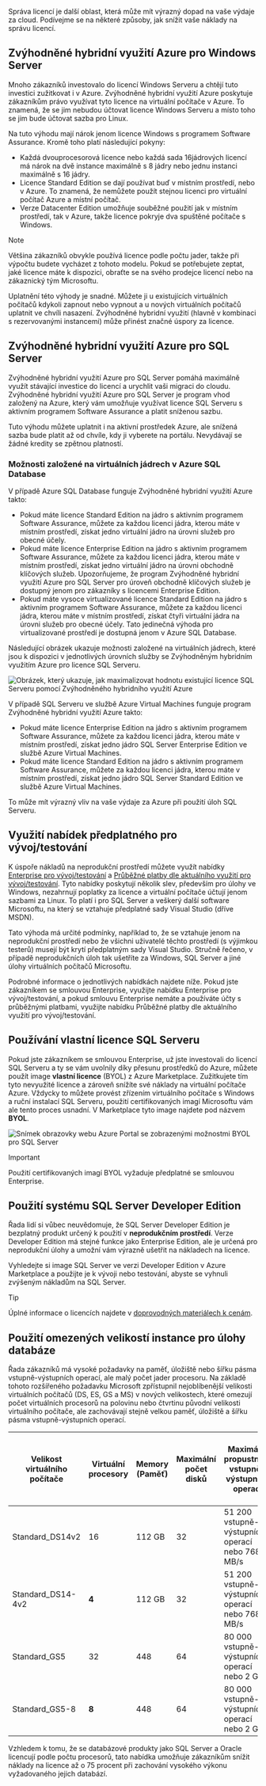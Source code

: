 Správa licencí je další oblast, která může mít výrazný dopad na vaše výdaje za cloud. Podívejme se na některé způsoby, jak snížit vaše náklady na správu licencí.

## <a name="azure-hybrid-benefit-for-windows-server"></a>Zvýhodněné hybridní využití Azure pro Windows Server

Mnoho zákazníků investovalo do licencí Windows Serveru a chtějí tuto investici zužitkovat i v Azure. Zvýhodněné hybridní využití Azure poskytuje zákazníkům právo využívat tyto licence na virtuální počítače v Azure. To znamená, že se jim nebudou účtovat licence Windows Serveru a místo toho se jim bude účtovat sazba pro Linux.

Na tuto výhodu mají nárok jenom licence Windows s programem Software Assurance. Kromě toho platí následující pokyny:

- Každá dvouprocesorová licence nebo každá sada 16jádrových licencí má nárok na dvě instance maximálně s 8 jádry nebo jednu instanci maximálně s 16 jádry.
- Licence Standard Edition se dají používat buď v místním prostředí, nebo v Azure. To znamená, že nemůžete použít stejnou licenci pro virtuální počítač Azure a místní počítač.
- Verze Datacenter Edition umožňuje souběžné použití jak v místním prostředí, tak v Azure, takže licence pokryje dva spuštěné počítače s Windows.

> [!NOTE]
> Většina zákazníků obvykle používá licence podle počtu jader, takže při výpočtu budete vycházet z tohoto modelu. Pokud se potřebujete zeptat, jaké licence máte k dispozici, obraťte se na svého prodejce licencí nebo na zákaznický tým Microsoftu.

Uplatnění této výhody je snadné. Můžete ji u existujících virtuálních počítačů kdykoli zapnout nebo vypnout a u nových virtuálních počítačů uplatnit ve chvíli nasazení. Zvýhodněné hybridní využití (hlavně v kombinaci s rezervovanými instancemi) může přinést značné úspory za licence.

## <a name="azure-hybrid-benefit-for-sql-server"></a>Zvýhodněné hybridní využití Azure pro SQL Server

Zvýhodněné hybridní využití Azure pro SQL Server pomáhá maximálně využít stávající investice do licencí a urychlit vaši migraci do cloudu. Zvýhodněné hybridní využití Azure pro SQL Server je program vhod založený na Azure, který vám umožňuje využívat licence SQL Serveru s aktivním programem Software Assurance a platit sníženou sazbu.

Tuto výhodu můžete uplatnit i na aktivní prostředek Azure, ale snížená sazba bude platit až od chvíle, kdy ji vyberete na portálu. Nevydávají se žádné kredity se zpětnou platností.

### <a name="azure-sql-database-vcore-based-options"></a>Možnosti založené na virtuálních jádrech v Azure SQL Database

V případě Azure SQL Database funguje Zvýhodněné hybridní využití Azure takto:

- Pokud máte licence Standard Edition na jádro s aktivním programem Software Assurance, můžete za každou licenci jádra, kterou máte v místním prostředí, získat jedno virtuální jádro na úrovni služeb pro obecné účely.
- Pokud máte licence Enterprise Edition na jádro s aktivním programem Software Assurance, můžete za každou licenci jádra, kterou máte v místním prostředí, získat jedno virtuální jádro na úrovni obchodně klíčových služeb. Upozorňujeme, že program Zvýhodněné hybridní využití Azure pro SQL Server pro úroveň obchodně klíčových služeb je dostupný jenom pro zákazníky s licencemi Enterprise Edition.
- Pokud máte vysoce virtualizované licence Standard Edition na jádro s aktivním programem Software Assurance, můžete za každou licenci jádra, kterou máte v místním prostředí, získat čtyři virtuální jádra na úrovni služeb pro obecné účely. Tato jedinečná výhoda pro virtualizované prostředí je dostupná jenom v Azure SQL Database.

Následující obrázek ukazuje možnosti založené na virtuálních jádrech, které jsou k dispozici v jednotlivých úrovních služby se Zvýhodněným hybridním využitím Azure pro licence SQL Serveru.

![Obrázek, který ukazuje, jak maximalizovat hodnotu existující licence SQL Serveru pomocí Zvýhodněného hybridního využití Azure](../media/5-sql-tradein-value.png)

V případě SQL Serveru ve službě Azure Virtual Machines funguje program Zvýhodněné hybridní využití Azure takto:

- Pokud máte licence Enterprise Edition na jádro s aktivním programem Software Assurance, můžete za každou licenci jádra, kterou máte v místním prostředí, získat jedno jádro SQL Server Enterprise Edition ve službě Azure Virtual Machines.
- Pokud máte licence Standard Edition na jádro s aktivním programem Software Assurance, můžete za každou licenci jádra, kterou máte v místním prostředí, získat jedno jádro SQL Server Standard Edition ve službě Azure Virtual Machines.

To může mít výrazný vliv na vaše výdaje za Azure při použití úloh SQL Serveru.

## <a name="use-devtest-subscription-offers"></a>Využití nabídek předplatného pro vývoj/testování

K úspoře nákladů na neprodukční prostředí můžete využít nabídky [Enterprise pro vývoj/testování](https://azure.microsoft.com/offers/ms-azr-0148p/) a [Průběžné platby dle aktuálního využití pro vývoj/testování](https://azure.microsoft.com/offers/ms-azr-0023p/). Tyto nabídky poskytují několik slev, především pro úlohy ve Windows, nezahrnují poplatky za licence a virtuální počítače účtují jenom sazbami za Linux. To platí i pro SQL Server a veškerý další software Microsoftu, na který se vztahuje předplatné sady Visual Studio (dříve MSDN). 

Tato výhoda má určité podmínky, například to, že se vztahuje jenom na neprodukční prostředí nebo že všichni uživatelé těchto prostředí (s výjimkou testerů) musejí být krytí předplatným sady Visual Studio. Stručně řečeno, v případě neprodukčních úloh tak ušetříte za Windows, SQL Server a jiné úlohy virtuálních počítačů Microsoftu.

Podrobné informace o jednotlivých nabídkách najdete níže. Pokud jste zákazníkem se smlouvou Enterprise, využijte nabídku Enterprise pro vývoj/testování, a pokud smlouvu Enterprise nemáte a používáte účty s průběžnými platbami, využijte nabídku Průběžné platby dle aktuálního využití pro vývoj/testování.

## <a name="bring-your-own-sql-server-license"></a>Používání vlastní licence SQL Serveru

Pokud jste zákazníkem se smlouvou Enterprise, už jste investovali do licencí SQL Serveru a ty se vám uvolnily díky přesunu prostředků do Azure, můžete použít image **vlastní licence** (BYOL) z Azure Marketplace. Zužitkujete tím tyto nevyužité licence a zároveň snížíte své náklady na virtuální počítače Azure. Vždycky to můžete provést zřízením virtuálního počítače s Windows a ruční instalací SQL Serveru, použití certifikovaných imagí Microsoftu vám ale tento proces usnadní. V Marketplace tyto image najdete pod názvem **BYOL**.

![Snímek obrazovky webu Azure Portal se zobrazenými možnostmi BYOL pro SQL Server](../media/5-byol-sql-server.png)

> [!IMPORTANT]
> Použití certifikovaných imagí BYOL vyžaduje předplatné se smlouvou Enterprise.

## <a name="use-sql-server-developer-edition"></a>Použití systému SQL Server Developer Edition

Řada lidí si vůbec neuvědomuje, že SQL Server Developer Edition je bezplatný produkt určený k použití v **neprodukčním prostředí**. Verze Developer Edition má stejné funkce jako Enterprise Edition, ale je určená pro neprodukční úlohy a umožní vám výrazně ušetřit na nákladech na licence.

Vyhledejte si image SQL Server ve verzi Developer Edition v Azure Marketplace a použijte je k vývoji nebo testování, abyste se vyhnuli zvýšeným nákladům na SQL Server.

> [!TIP]
> Úplné informace o licencích najdete v [doprovodných materiálech k cenám](https://docs.microsoft.com/azure/virtual-machines/windows/sql/virtual-machines-windows-sql-server-pricing-guidance).

## <a name="use-constrained-instance-sizes-for-database-workloads"></a>Použití omezených velikostí instance pro úlohy databáze

Řada zákazníků má vysoké požadavky na paměť, úložiště nebo šířku pásma vstupně-výstupních operací, ale malý počet jader procesoru. Na základě tohoto rozšířeného požadavku Microsoft zpřístupnil nejoblíbenější velikosti virtuálních počítačů (DS, ES, GS a MS) v nových velikostech, které omezují počet virtuálních procesorů na polovinu nebo čtvrtinu původní velikosti virtuálního počítače, ale zachovávají stejně velkou paměť, úložiště a šířku pásma vstupně-výstupních operací.

| Velikost virtuálního počítače | Virtuální procesory | Memory (Paměť) | Maximální počet disků | Maximální propustnost vstupně-výstupních operací | Cena roční licence systému SQL Server Enterprise | Celkové náklady za rok (výpočetní prostředky + licence) |
|---------|-------|--------|-----------|--------------------|-----------------------------------------------|---------------------------|
| Standard_DS14v2   | 16 | 112 GB | 32 | 51 200 vstupně-výstupních operací nebo 768 MB/s |           |           |
| Standard_DS14-4v2 | **4**  | 112 GB | 32 | 51 200 vstupně-výstupních operací nebo 768 MB/s | O 75 % nižší | O 57 % nižší |
| Standard_GS5      | 32 | 448    | 64 | 80 000 vstupně-výstupních operací nebo 2 GB/s   |           |           |
| Standard_GS5-8    | **8**  | 448    | 64 | 80 000 vstupně-výstupních operací nebo 2 GB/s   | O 75 % nižší | O 42 % nižší |

Vzhledem k tomu, že se databázové produkty jako SQL Server a Oracle licencují podle počtu procesorů, tato nabídka umožňuje zákazníkům snížit náklady na licence až o 75 procent při zachování vysokého výkonu vyžadovaného jejich databází.